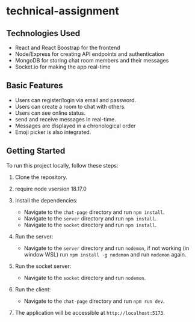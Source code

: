 # technical-assignment

## Technologies Used
- React and React Boostrap for the frontend
- Node/Express for creating API endpoints and authentication
- MongoDB for storing chat room members and their messages
- Socket.io for making the app real-time

## Basic Features
- Users can register/login via email and password.
- Users can create a room to chat with others.
- Users can see online status.
- send and receive messages in real-time.
- Messages are displayed in a chronological order
- Emoji picker is also integrated.


## Getting Started

To run this project locally, follow these steps:
1. Clone the repository.
2. require node vsersion 18.17.0
3. Install the dependencies:
   - Navigate to the `chat-page` directory and run `npm install`.
   - Navigate to the `server` directory and run `npm install`.
   - Navigate to the `socket` directory and run `npm install`.

4. Run the server:
    - Navigate to the `server` directory and run `nodemon`, if not working (in window WSL) run `npm install -g nodemon` and run `nodemon` again.
5. Run the socket server:
    - Navigate to the `socket` directory and run `nodemon`.
7. Run the client:
    - Navigate to the `chat-page` directory and run `npm run dev`.
8. The application will be accessible at `http://localhost:5173`.
